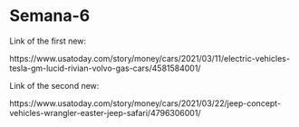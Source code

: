 # Semana-6
<p>
Link of the first new:
</p>
<p> https://www.usatoday.com/story/money/cars/2021/03/11/electric-vehicles-tesla-gm-lucid-rivian-volvo-gas-cars/4581584001/
</p>
<p>
Link of the second new:
</p>
https://www.usatoday.com/story/money/cars/2021/03/22/jeep-concept-vehicles-wrangler-easter-jeep-safari/4796306001/